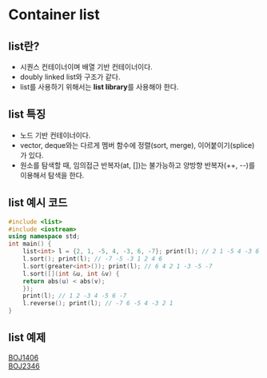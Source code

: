 Container list
==============
## list란?
- 시퀀스 컨테이너이며 배열 기반 컨테이너이다.
- doubly linked list와 구조가 같다.
- list를 사용하기 위해서는 **list library**를 사용해야 한다.
## list 특징
- 노드 기반 컨테이너이다.
- vector, deque와는 다르게 멤버 함수에 정렬(sort, merge), 이어붙이기(splice)가 있다.
- 원소를 탐색할 때, 임의접근 반복자(at, [])는 불가능하고 양방향 반복자(++, --)를 이용해서 탐색을 한다.
## list 예시 코드
~~~cpp
#include <list>
#include <iostream>
using namespace std;
int main() {
    list<int> l = {2, 1, -5, 4, -3, 6, -7}; print(l); // 2 1 -5 4 -3 6 -7
    l.sort(); print(l); // -7 -5 -3 1 2 4 6
    l.sort(greater<int>()); print(l); // 6 4 2 1 -3 -5 -7
    l.sort([](int &u, int &v) {
    return abs(u) < abs(v);
    });
    print(l); // 1 2 -3 4 -5 6 -7
    l.reverse(); print(l); // -7 6 -5 4 -3 2 1
}
~~~
## list 예제
[BOJ1406](../BOJ1406.cpp)    
[BOJ2346](../BOJ2346.cpp)
